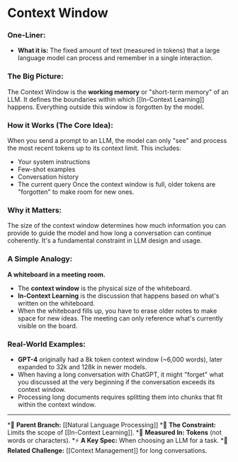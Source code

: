 # Context Window

### One-Liner:
*   **What it is:** The fixed amount of text (measured in tokens) that a large language model can process and remember in a single interaction.

### The Big Picture:
The Context Window is the **working memory** or "short-term memory" of an LLM. It defines the boundaries within which [[In-Context Learning]] happens. Everything outside this window is forgotten by the model.

### How it Works (The Core Idea):
When you send a prompt to an LLM, the model can only "see" and process the most recent tokens up to its context limit. This includes:
*   Your system instructions
*   Few-shot examples
*   Conversation history
*   The current query
Once the context window is full, older tokens are "forgotten" to make room for new ones.

### Why it Matters:
The size of the context window determines how much information you can provide to guide the model and how long a conversation can continue coherently. It's a fundamental constraint in LLM design and usage.

### A Simple Analogy:
**A whiteboard in a meeting room.**
*   The **context window** is the physical size of the whiteboard.
*   **In-Context Learning** is the discussion that happens based on what's written on the whiteboard.
*   When the whiteboard fills up, you have to erase older notes to make space for new ideas. The meeting can only reference what's currently visible on the board.

### Real-World Examples:
*   **GPT-4** originally had a 8k token context window (~6,000 words), later expanded to 32k and 128k in newer models.
*   When having a long conversation with ChatGPT, it might "forget" what you discussed at the very beginning if the conversation exceeds its context window.
*   Processing long documents requires splitting them into chunks that fit within the context window.

---
*🌳 **Parent Branch:** [[Natural Language Processing]]
*🧠 **The Constraint:** Limits the scope of [[In-Context Learning]].
*📏 **Measured In:** **Tokens** (not words or characters).
*⚡ **A Key Spec:** When choosing an LLM for a task.
*🔗 **Related Challenge:** [[Context Management]] for long conversations.
